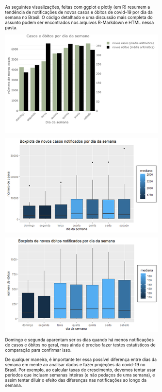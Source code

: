 As seguintes visualizações, feitas com ggplot e plotly (em R) resumem a tendência de notificações de novos casos e óbitos de covid-19 por dia da semana no Brasil. O código detalhado e uma discussão mais completa do assunto podem ser encontrados nos arquivos R-Markdown e HTML nessa pasta.

![](images/cases_weekday_plotly.png)

![](images/boxplot_casos.png)

![](images/boxplot_obitos.png)

Domingo e segunda aparentam ser os dias quando há menos notificações de casos e óbitos no geral, mas ainda é preciso fazer testes estatísticos de comparação para confirmar isso.

De qualquer maneira, é importante ter essa possível diferença entre dias da semana em mente ao analisar dados e fazer projeções da covid-19 no Brasil. Por exemplo, ao calcular taxas de crescimento, devemos tentar usar períodos que incluam semanas inteiras (e não pedaços de uma semana), e assim tentar diluir o efeito das diferenças nas notificações ao longo da semana. 
